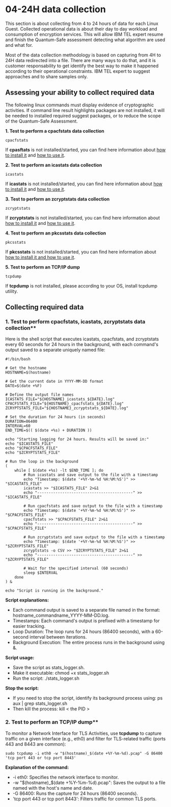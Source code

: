 # 04-24H data collection
This section is about collecting from 4 to 24 hours of data for each Linux Guest. Collected operational data is about their day to day workload and consumption of encryption services. This will allow IBM TEL expert resume and finish the Quantum-Safe assessment detecting what algorithm are used and what for.

Most of the data collection methodology is based on capturing from 4H to 24H data redirected into a file. There are many ways to do that, and it is customer responsability to get identify the best way to make it happened according to their operational constraints. IBM TEL expert to suggest approaches and to share samples only.

## Assessing your ability to collect required data

The following linux commands must display evidence of cryptographic activities. If command line result highlights packages are not installed, it will be needed to installed required suggest packages, or to reduce the scope of the Quantum-Safe Assessment.

**1. Test to perform a cpacfstats data collection**
```
cpacfstats
```
If **cpasftats** is not installed/started, you can find here information about [how to install it](https://www.ibm.com/docs/en/linux-on-systems?topic=reference-commands-linuxonibm-z) and [how to use it](https://www.ibm.com/docs/en/linux-on-systems?topic=c-cpacfstats-2).


**2. Test to  perform an icastats data collection**
```
icastats
```
If **icastats** is not installed/started, you can find here information about [how to install it](https://www.ibm.com/docs/en/linux-on-systems?topic=libica-installing-from-distribution-packages) and [how to use it](https://www.ibm.com/docs/en/linux-on-systems?topic=tools-icastats).

**3. Test to  perform an zcryptstats data collection**
```
zcryptstats
```
If **zcryptstats** is not installed/started, you can find here information about [how to install it](https://www.ibm.com/docs/en/linux-on-systems?topic=r-commands-linuxonibm-z) and [how to use it](https://www.ibm.com/docs/en/linux-on-systems?topic=clz-zcryptstats).


**4. Test to  perform an pkcsstats data collection**
```
pkcsstats
```
If **pkcsstats** is not installed/started, you can find here information about [how to install it and how to use it](https://www.ibm.com/docs/en/linux-on-systems?topic=tools-pkcsstats).


**5. Test to perform an TCP/IP dump**
```
tcpdump
```
If **tcpdump** is not installed, please according to your OS, install tcpdump utility.

## Collecting required data

### 1. Test to perform cpacfstats, icastats, zcryptstats data collection**
Here is the shell script that executes icastats, cpacfstats, and zcryptstats every 60 seconds for 24 hours in the background, with each command's output saved to a separate uniquely named file:
```
#!/bin/bash

# Get the hostname
HOSTNAME=$(hostname)

# Get the current date in YYYY-MM-DD format
DATE=$(date +%F)

# Define the output file names
ICASTATS_FILE="${HOSTNAME}_icastats_${DATE}.log"
CPACFSTATS_FILE="${HOSTNAME}_cpacfstats_${DATE}.log"
ZCRYPTSTATS_FILE="${HOSTNAME}_zcryptstats_${DATE}.log"

# Set the duration for 24 hours (in seconds)
DURATION=86400
INTERVAL=60
END_TIME=$(( $(date +%s) + DURATION ))

echo "Starting logging for 24 hours. Results will be saved in:"
echo "$ICASTATS_FILE"
echo "$CPACFSTATS_FILE"
echo "$ZCRYPTSTATS_FILE"

# Run the loop in the background
(
    while [ $(date +%s) -lt $END_TIME ]; do
        # Run icastats and save output to the file with a timestamp
        echo "Timestamp: $(date '+%Y-%m-%d %H:%M:%S')" >> "$ICASTATS_FILE"
        icastats >> "$ICASTATS_FILE" 2>&1
        echo "------------------------------------------" >> "$ICASTATS_FILE"

        # Run cpacfstats and save output to the file with a timestamp
        echo "Timestamp: $(date '+%Y-%m-%d %H:%M:%S')" >> "$CPACFSTATS_FILE"
        cpacfstats >> "$CPACFSTATS_FILE" 2>&1
        echo "------------------------------------------" >> "$CPACFSTATS_FILE"

        # Run zcryptstats and save output to the file with a timestamp
        echo "Timestamp: $(date '+%Y-%m-%d %H:%M:%S')" >> "$ZCRYPTSTATS_FILE"
        zcryptstats -o CSV >> "$ZCRYPTSTATS_FILE" 2>&1
        echo "------------------------------------------" >> "$ZCRYPTSTATS_FILE"

        # Wait for the specified interval (60 seconds)
        sleep $INTERVAL
    done
) &

echo "Script is running in the background."

```

**Script explanations:**
* Each command output is saved to a separate file named in the format: hostname_commandname_YYYY-MM-DD.log.
* Timestamps: Each command's output is prefixed with a timestamp for easier tracking.
* Loop Duration: The loop runs for 24 hours (86400 seconds), with a 60-second interval between iterations.
* Background Execution: The entire process runs in the background using &.

**Script usage:**
* Save the script as stats_logger.sh.
* Make it executable: chmod +x stats_logger.sh
* Run the script: ./stats_logger.sh

**Stop the script:**
* If you need to stop the script, identify its background process using: ps aux | grep stats_logger.sh
* Then kill the process: kill < the PID >

### 2. Test to perform an TCP/IP dump**

To monitor a Network Interface for TLS Activities, use **tcpdump** to capture traffic on a given interface (e.g., eth0) and filter for TLS-related traffic (ports 443 and 8443 are common):
```
sudo tcpdump -i eth0 -w "$(hostname)_$(date +%Y-%m-%d).pcap" -G 86400 'tcp port 443 or tcp port 8443'
```

**Explanation of the command:**
* -i eth0: Specifies the network interface to monitor.
* -w "$(hostname)_$(date +%Y-%m-%d).pcap": Saves the output to a file named with the host's name and date.
* -G 86400: Runs the capture for 24 hours (86400 seconds).
* 'tcp port 443 or tcp port 8443': Filters traffic for common TLS ports.
